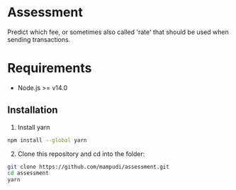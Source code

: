 # Assessment
Predict which fee, or sometimes also called 'rate' that should be used when sending transactions.

# Requirements

* Node.js >= v14.0

## Installation

1. Install yarn

```bash
npm install --global yarn
```

2. Clone this repository and cd into the folder:

```bash
git clone https://github.com/mampudi/assessment.git
cd assessment
yarn
```